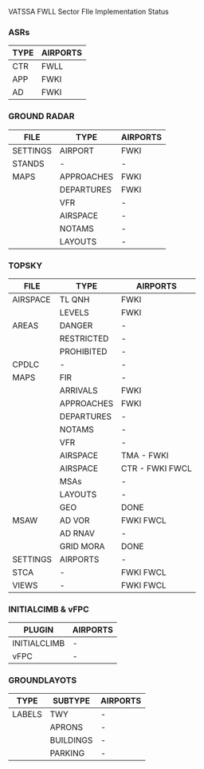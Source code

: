 VATSSA FWLL Sector FIle Implementation Status

### ASRs

| TYPE  | AIRPORTS |
| ----- | -------- |
| CTR   | FWLL |
| APP   | FWKI |
| AD    | FWKI |

### GROUND RADAR

| FILE      | TYPE          | AIRPORTS |
| -----     | --------      | - |
| SETTINGS  | AIRPORT       | FWKI |
| STANDS    | -             | - |
| MAPS      | APPROACHES    | FWKI |
|           | DEPARTURES    | FWKI |
|           | VFR           | - |
|           | AIRSPACE      | - |
|           | NOTAMS        | - |
|           | LAYOUTS       | - |

### TOPSKY

| FILE      | TYPE          | AIRPORTS |
| -----     | --------      | - |
| AIRSPACE  | TL QNH        | FWKI |
|           | LEVELS        | FWKI |
| AREAS     | DANGER        | - |
|           | RESTRICTED    | - |
|           | PROHIBITED    | - |
| CPDLC     | -             | - |
| MAPS      | FIR           | - |
|           | ARRIVALS      | FWKI |
|           | APPROACHES    | FWKI |
|           | DEPARTURES    | - |
|           | NOTAMS        | - |
|           | VFR           | - |
|           | AIRSPACE      | TMA - FWKI |
|           | AIRSPACE      | CTR - FWKI FWCL |
|           | MSAs          | - |
|           | LAYOUTS       | - |
|           | GEO           | DONE |
| MSAW      | AD VOR        | FWKI FWCL |
|           | AD RNAV       | - |
|           | GRID MORA     | DONE |
| SETTINGS  | AIRPORTS      | - |
| STCA      | -             | FWKI FWCL |
| VIEWS     | -             | FWKI FWCL |


### INITIALCIMB & vFPC

| PLUGIN        | AIRPORTS |
| -----         | -------- |
| INITIALCLIMB  | - |
| vFPC          | - |


### GROUNDLAYOTS

| TYPE      | SUBTYPE   | AIRPORTS |
| -----     | -------   | -------- |
| LABELS    | TWY       | - |
|           | APRONS    | - |
|           | BUILDINGS | - |
|           | PARKING   | - |